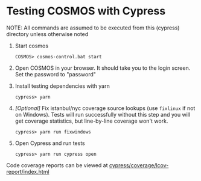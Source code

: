 # Testing COSMOS with Cypress

NOTE: All commands are assumed to be executed from this (cypress) directory unless otherwise noted

1.  Start cosmos

        COSMOS> cosmos-control.bat start

1.  Open COSMOS in your browser. It should take you to the login screen. Set the password to "password"

1.  Install testing dependencies with yarn

        cypress> yarn

1.  _[Optional]_ Fix istanbul/nyc coverage source lookups (use `fixlinux` if not on Windows).
    Tests will run successfully without this step and you will get coverage statistics, but line-by-line coverage won't work.

        cypress> yarn run fixwindows

1.  Open Cypress and run tests

        cypress> yarn run cypress open

Code coverage reports can be viewed at [cypress/coverage/lcov-report/index.html](./coverage/lcov-report/index.html)

